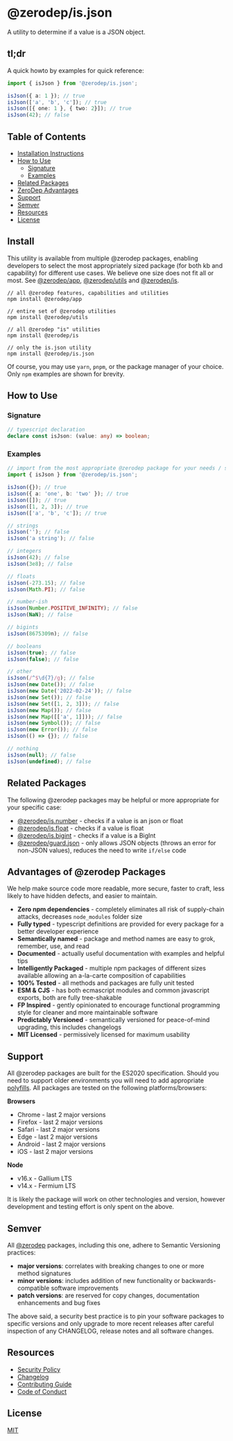 # @zerodep/is.json

A utility to determine if a value is a JSON object.

## tl;dr

A quick howto by examples for quick reference:

```typescript
import { isJson } from '@zerodep/is.json';

isJson({ a: 1 }); // true
isJson(['a', 'b', 'c']); // true
isJson([{ one: 1 }, { two: 2}]); // true
isJson(42); // false
```

## Table of Contents

- [Installation Instructions](#install)
- [How to Use](#how-to-use)
  - [Signature](#signature)
  - [Examples](#examples)
- [Related Packages](#related-packages)
- [ZeroDep Advantages](#advantages-of-zerodep-packages)
- [Support](#support)
- [Semver](#semver)
- [Resources](#resources)
- [License](#license)

## Install

This utility is available from multiple @zerodep packages, enabling developers to select the most appropriately sized package (for both kb and capability) for different use cases. We believe one size does not fit all or most. See [@zerodep/app](https://www.npmjs.com/package/@zerodep/app), [@zerodep/utils](https://www.npmjs.com/package/@zerodep/utils) and [@zerodep/is](https://www.npmjs.com/package/@zerodep/is).

```
// all @zerodep features, capabilities and utilities
npm install @zerodep/app

// entire set of @zerodep utilities
npm install @zerodep/utils

// all @zerodep "is" utilities
npm install @zerodep/is

// only the is.json utility
npm install @zerodep/is.json
```

Of course, you may use `yarn`, `pnpm`, or the package manager of your choice. Only `npm` examples are shown for brevity.

## How to Use

### Signature

```typescript
// typescript declaration
declare const isJson: (value: any) => boolean;
```

### Examples

```typescript
// import from the most appropriate @zerodep package for your needs / specific use case (see the Install section above)
import { isJson } from '@zerodep/is.json';

isJson({}); // true
isJson({ a: 'one', b: 'two' }); // true
isJson([]); // true
isJson([1, 2, 3]); // true
isJson(['a', 'b', 'c']); // true

// strings
isJson(''); // false
isJson('a string'); // false

// integers
isJson(42); // false
isJson(3e8); // false

// floats
isJson(-273.15); // false
isJson(Math.PI); // false

// number-ish
isJson(Number.POSITIVE_INFINITY); // false
isJson(NaN); // false

// bigints
isJson(8675309n); // false

// booleans
isJson(true); // false
isJson(false); // false

// other
isJson(/^$\d{7}/g); // false
isJson(new Date()); // false
isJson(new Date('2022-02-24')); // false
isJson(new Set()); // false
isJson(new Set([1, 2, 3])); // false
isJson(new Map()); // false
isJson(new Map([['a', 1]])); // false
isJson(new Symbol()); // false
isJson(new Error()); // false
isJson(() => {}); // false

// nothing
isJson(null); // false
isJson(undefined); // false
```

## Related Packages

The following @zerodep packages may be helpful or more appropriate for your specific case:

- [@zerodep/is.number](https://www.npmjs.com/package/@zerodep/is.number) - checks if a value is an json or float
- [@zerodep/is.float](https://www.npmjs.com/package/@zerodep/is.float) - checks if a value is float
- [@zerodep/is.bigint](https://www.npmjs.com/package/@zerodep/is.bigint) - checks if a value is a BigInt
- [@zerodep/guard.json](https://www.npmjs.com/package/@zerodep/guard.json) - only allows JSON objects (throws an error for non-JSON values), reduces the need to write `if/else` code

## Advantages of @zerodep Packages

We help make source code more readable, more secure, faster to craft, less likely to have hidden defects, and easier to maintain.

- **Zero npm dependencies** - completely eliminates all risk of supply-chain attacks, decreases `node_modules` folder size
- **Fully typed** - typescript definitions are provided for every package for a better developer experience
- **Semantically named** - package and method names are easy to grok, remember, use, and read
- **Documented** - actually useful documentation with examples and helpful tips
- **Intelligently Packaged** - multiple npm packages of different sizes available allowing an a-la-carte composition of capabilities
- **100% Tested** - all methods and packages are fully unit tested
- **ESM & CJS** - has both ecmascript modules and common javascript exports, both are fully tree-shakable
- **FP Inspired** - gently opinionated to encourage functional programming style for cleaner and more maintainable software
- **Predictably Versioned** - semantically versioned for peace-of-mind upgrading, this includes changelogs
- **MIT Licensed** - permissively licensed for maximum usability

## Support

All @zerodep packages are built for the ES2020 specification. Should you need to support older environments you will need to add appropriate [polyfills](https://developer.mozilla.org/en-US/docs/Glossary/Polyfill). All packages are tested on the following platforms/browsers:

**Browsers**

- Chrome - last 2 major versions
- Firefox - last 2 major versions
- Safari - last 2 major versions
- Edge - last 2 major versions
- Android - last 2 major versions
- iOS - last 2 major versions

**Node**

- v16.x - Gallium LTS
- v14.x - Fermium LTS

It is likely the package will work on other technologies and version, however development and testing effort is only spent on the above.

## Semver

All [@zerodep](https://github.com/cdepage/zerodep) packages, including this one, adhere to Semantic Versioning practices:

- **major versions**: correlates with breaking changes to one or more method signatures
- **minor versions**: includes addition of new functionality or backwards-compatible software improvements
- **patch versions**: are reserved for copy changes, documentation enhancements and bug fixes

The above said, a security best practice is to pin your software packages to specific versions and only upgrade to more recent releases after careful inspection of any CHANGELOG, release notes and all software changes.

## Resources

- [Security Policy](https://github.com/cdepage/zerodep/blob/main/SECURITY.md)
- [Changelog](https://github.com/cdepage/zerodep/blob/main/packages/is/is.json/CHANGELOG.md)
- [Contributing Guide](https://github.com/cdepage/zerodep/blob/main/CONTRIBUTING.md)
- [Code of Conduct](https://github.com/cdepage/zerodep/blob/main/CODE_OF_CONDUCT.md)

## License

[MIT](https://github.com/cdepage/zerodep/blob/main/LICENSE)
